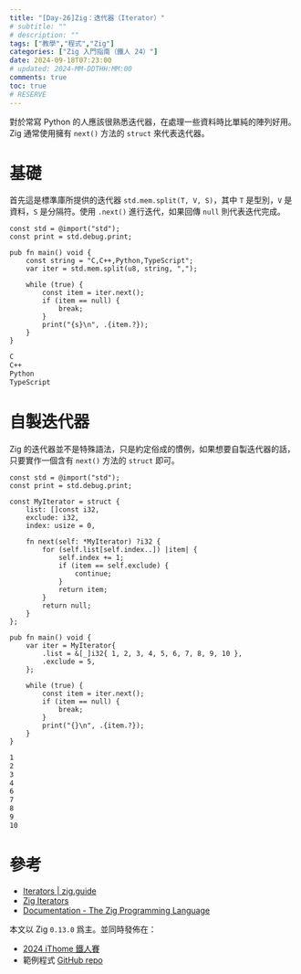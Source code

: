 ```yaml
---
title: "[Day-26]Zig：迭代器（Iterator）"
# subtitle: ""
# description: ""
tags: ["教學","程式","Zig"]
categories: ["Zig 入門指南（鐵人 24）"]
date: 2024-09-18T07:23:00
# updated: 2024-MM-DDTHH:MM:00
comments: true
toc: true
# RESERVE
---
```


對於常寫 Python 的人應該很熟悉迭代器，在處理一些資料時比單純的陣列好用。Zig 通常使用擁有 `next()` 方法的 `struct` 來代表迭代器。

<!-- more -->

# 基礎

首先這是標準庫所提供的迭代器 `std.mem.split(T, V, S)`，其中 `T` 是型別，`V` 是資料，`S` 是分隔符。使用 `.next()` 進行迭代，如果回傳 `null` 則代表迭代完成。

```zig
const std = @import("std");
const print = std.debug.print;

pub fn main() void {
    const string = "C,C++,Python,TypeScript";
    var iter = std.mem.split(u8, string, ",");

    while (true) {
        const item = iter.next();
        if (item == null) {
            break;
        }
        print("{s}\n", .{item.?});
    }
}
```

```bash
C
C++
Python
TypeScript
```

# 自製迭代器

Zig 的迭代器並不是特殊語法，只是約定俗成的慣例，如果想要自製迭代器的話，只要實作一個含有 `next()` 方法的 `struct` 即可。

```zig
const std = @import("std");
const print = std.debug.print;

const MyIterator = struct {
    list: []const i32,
    exclude: i32,
    index: usize = 0,

    fn next(self: *MyIterator) ?i32 {
        for (self.list[self.index..]) |item| {
            self.index += 1;
            if (item == self.exclude) {
                continue;
            }
            return item;
        }
        return null;
    }
};

pub fn main() void {
    var iter = MyIterator{
        .list = &[_]i32{ 1, 2, 3, 4, 5, 6, 7, 8, 9, 10 },
        .exclude = 5,
    };

    while (true) {
        const item = iter.next();
        if (item == null) {
            break;
        }
        print("{}\n", .{item.?});
    }
}
```

```bash
1
2
3
4
6
7
8
9
10
```

# 參考

- [Iterators | zig.guide](https://zig.guide/standard-library/iterators)
- [Zig Iterators](https://danthedev.com/zig-iterators/)
- [Documentation - The Zig Programming Language](https://ziglang.org/documentation/0.13.0/)

本文以 Zig `0.13.0` 爲主。並同時發佈在：

- [2024 iThome 鐵人賽](https://ithelp.ithome.com.tw/articles/10353330)
- 範例程式 [GitHub repo](https://github.com/ziteh/zig-learn-it24/tree/main/iterator)
